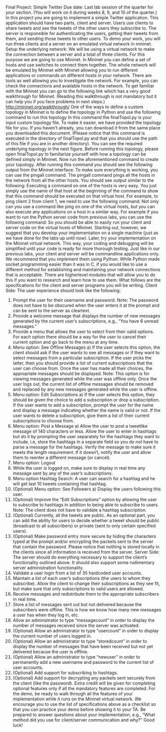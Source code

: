 Final Project: Simple Twitter
Due date: Last lab session of the quarter for your section. (You will work on it during weeks 8,
9, and 10 of the quarter.)
In this project you are going to implement a simple Twitter application. This application should
have two parts, client and server. Users use clients to share tweets and see the tweets of the
other users they subscribe to. The server is responsible for authenticating the users, getting
their tweets from them, and sending those tweets to other users. To demo your work, you will
run three clients and a server on an emulated virtual network in mininet.
Setup the underlying network:
We will be using a virtual network to make the connection between a server and a total of
three clients. For this purpose we are going to use Mininet. In Mininet you can define a set of
hosts and use switches to connect them together. The whole network will be emulated by
Mininet with Mininet allowing you to run different applications or commands on different hosts
in your network. There are tools as well allowing you to investigate the network. For example,
you can check the connections and available hosts in the network. To get familiar with the
Mininet you can go to the following link which has a very good walkthrough for Mininet.
(Reading this walkthrough is not mandatory but it can help you if you face problems in next
steps.)
http://mininet.org/walkthrough/
One of the ways to define a custom topology in Mininet is to define the topology in Python and
use the following command to run this topology
In this command the finalTopol.py is your input custom topology file. To make it easier, we
have provided the topology file for you. If you haven’t already, you can download it from the
same place you downloaded this document. (Please notice that this command is executed in
the directory of finalTopol.py and that you should use the path of this file if you are in another
directory). You can see the required underlying topology in the next figure.
Before running this topology, please open finalTopol.py to familiarize yourself with how a
topology can be defined simply in Mininet. Now run the aforementioned command to create
your topology. After running this command you should see the following output from the
Mininet interface:
To make sure everything is working, you can use the pingall command. The pingall
command pings all the hosts in the network from all the other hosts. You should see output
similar to the following:
Executing a command on one of the hosts is very easy. You just simply use the name of that
host at the beginning of the command to show that this command should be executed on that
virtual host. For example, to ping client 2 from client 1, we need to use the following
command:
Not only can you use a command like ping on one of the virtual hosts, but you can also
execute any applications on a host in a similar way. For example if you want to run the Python
server code from previous labs, you can use the following command:
So you should be able to easily run your client and server code on the virtual hosts of Mininet.
Starting out, however, we suggest that you develop your implementation on a single machine
(just as we have done for the labs up until now). Later, try your implementation on the Mininet
virtual network. This way, your coding and debugging will be simplified until your code is
ready for more thorough testing.
Just like in our previous labs, your client and server will be command­line applications only.
We recommend that you implement them using Python. While Python made socket
programming easier than it was in C, if you would like to use a different method for
establishing and maintaining your network connections that is acceptable. There are
higher­level modules that will allow you to do this if you want to research and learn how to use
them.
What follows are the specifications for the client and server programs you will be writing.
Client Side:
The user experience should look like the following:
1) Prompt the user for their username and password. Note: The password does not have
to be obscured when the user enters it at the prompt and can be sent to the server as
cleartext.
2) Provide a welcome message that displays the number of new messages generated by
the current user’s subscriptions, e.g., “You have 6 unread messages.”
3) Provide a menu that allows the user to select from their valid options. For each option
there should be a way for the user to cancel their current option and go back to the
menu at any time.
4) Menu option: See Offline Messages
a) If the user selects this option, the client should ask if the user wants to see all
messages or if they want to select messages from a particular subscription. If
the user picks the latter, then you should provide a list of current subscriptions
that the user can choose from. Once the user has made all their choices, the
appropriate messages should be displayed. Note: This option is for viewing
messages generated while the user was offline only. Once the user logs out,
the current list of offline messages should be removed and replaced by any
new messages generated while the user is offline.
5) Menu option: Edit Subscriptions
a) If the user selects this option, they should be given the choice to add a
subscription or drop a subscription. If the user wants to add a subscription,
prompt the user for the name and display a message indicating whether the
name is valid or not. If the user wants to delete a subscription, give them a list
of their current subscriptions to choose from.
6) Menu option: Post a Message
a) Allow the user to post a tweet­like message of 140 characters or less. Allow the
user to enter in hashtags but do it by prompting the user separately for the
hashtags they want to include, i.e, store the hashtags in a separate field so you
do not have to parse a message for the hashtags. Verify the message to make
sure it meets the length requirement. If it doesn’t, notify the user and allow
them to re­enter a different message (or cancel).
7) Menu option: Logout
8) While the user is logged on, make sure to display in real time any message sent by
any of the user’s subscriptions.
9) Menu option Hashtag Search: A user can search for a hashtag and he will get last 10
tweets containing that hashtag.
10) (Optional) Menu option: See Followers
a) Display the users following this user.
11) (Optional) Improve the “Edit Subscriptions” option by allowing the user to subscribe to
hashtags in addition to being able to subscribe to users. Note: The client does not
have to validate a hashtag subscription.
12) (Optional) Currently, all the tweets are public. As an optional part, you can add the
ability for users to decide whether a tweet should be public (broadcast to all
subscribers) or private (sent to only certain specified users).
13) (Optional) Make password entry more secure by hiding the characters typed at the
prompt and/or encrypting the packets sent to the server that contain the password.
Please notice that nothing is stored locally in the clients since all information is received from
the server.
Server Side:
The server should do everything necessary to support the client’s functionality outlined above.
It should also support some rudimentary server administration functionality.
1) Validate a user login from a list of 3­5 hard­coded user accounts.
2) Maintain a list of each user’s subscriptions (the users to whom they subscribe). Allow
the client to change their subscriptions as they see fit, but make sure that only
subscriptions to valid users are allowed.
3) Receive messages and redistribute them to the appropriate subscribers in real time.
4) Store a list of messages sent out but not delivered because the subscribers were
offline. This is how we know how many new messages a user has when they log in,
etc.
5) Allow an administrator to type “messagecount” in order to display the number of
messages received since the server was activated.
6) (Optional) Allow an administrator to type “usercount” in order to display the current
number of users logged in.
7) (Optional) Allow an administrator to type “storedcount” in order to display the number
of messages that have been received but not yet delivered because the user is offline.
8) (Optional) Allow an administrator to type “newuser” in order to permanently add a new
username and password to the current list of user accounts.
9) (Optional) Add support for subscribing to hashtags.
10) (Optional) Add support for decrypting any packets sent securely from the client (like
the password).
Extra credit will be given for completing optional features only if all the mandatory features are
completed.
For the demo, be ready to walk through all the features of your implementation while it runs
on the Mininet virtual network. We encourage you to use the list of specifications above as a
checklist so that you can practice your demo before showing it to your TA. Be prepared to
answer questions about your implementation, e.g., “What method did you use for client/server
communication and why?”
Good luck!
